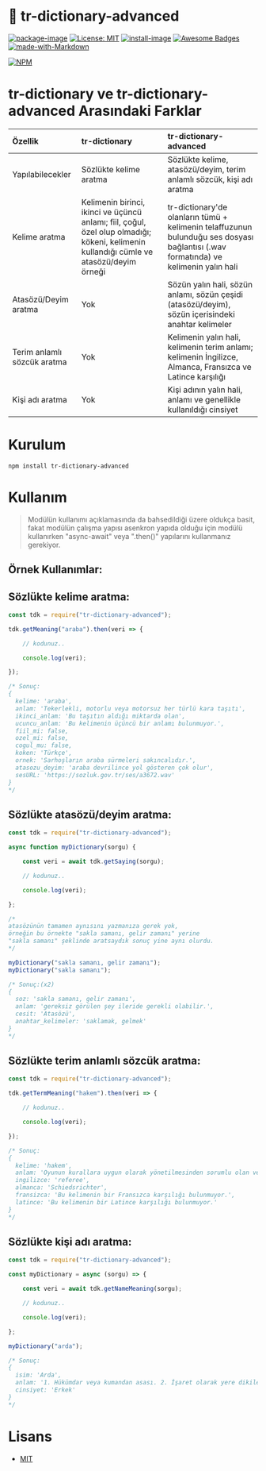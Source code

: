 # 📖 tr-dictionary-advanced

[![package-image]][package-url]  [![License: MIT][license-image]][license-url] [![install-image]][install-url] [![Awesome Badges][badges-image]][badges-url] [![made-with-Markdown][markdown-image]][markdown-url]

[![NPM][npm-image]][npm-url]

# tr-dictionary ve tr-dictionary-advanced Arasındaki Farklar

| Özellik | tr-dictionary | tr-dictionary-advanced |
|:--------|:--------------|:-----------------------|
| Yapılabilecekler | Sözlükte kelime aratma | Sözlükte kelime, atasözü/deyim, terim anlamlı sözcük, kişi adı aratma |
| Kelime aratma | Kelimenin birinci, ikinci ve üçüncü anlamı; fiil, çoğul, özel olup olmadığı; kökeni, kelimenin kullandığı cümle ve atasözü/deyim örneği | tr-dictionary'de olanların tümü + kelimenin telaffuzunun bulunduğu ses dosyası bağlantısı (.wav formatında) ve kelimenin yalın hali |
| Atasözü/Deyim aratma | Yok | Sözün yalın hali, sözün anlamı, sözün çeşidi (atasözü/deyim), sözün içerisindeki anahtar kelimeler |
| Terim anlamlı sözcük aratma | Yok | Kelimenin yalın hali, kelimenin terim anlamı; kelimenin İngilizce, Almanca, Fransızca ve Latince karşılığı |
| Kişi adı aratma | Yok | Kişi adının yalın hali, anlamı ve genellikle kullanıldığı cinsiyet |

# Kurulum
```batch
npm install tr-dictionary-advanced
```
# Kullanım

> Modülün kullanımı açıklamasında da bahsedildiği üzere oldukça basit, fakat modülün çalışma yapısı asenkron yapıda olduğu için modülü kullanırken "async-await" veya ".then()" yapılarını kullanmanız gerekiyor.

## **Örnek Kullanımlar:**

Sözlükte kelime aratma:
---
```js
const tdk = require("tr-dictionary-advanced");

tdk.getMeaning("araba").then(veri => {

    // kodunuz..

    console.log(veri);

});

/* Sonuç:
{
  kelime: 'araba',
  anlam: 'Tekerlekli, motorlu veya motorsuz her türlü kara taşıtı',
  ikinci_anlam: 'Bu taşıtın aldığı miktarda olan',
  ucuncu_anlam: 'Bu kelimenin üçüncü bir anlamı bulunmuyor.',
  fiil_mi: false,
  ozel_mi: false,
  cogul_mu: false,
  koken: 'Türkçe',
  ornek: 'Sarhoşların araba sürmeleri sakıncalıdır.',
  atasozu_deyim: 'araba devrilince yol gösteren çok olur',
  sesURL: 'https://sozluk.gov.tr/ses/a3672.wav'
}
*/
```

Sözlükte atasözü/deyim aratma:
---
```js
const tdk = require("tr-dictionary-advanced");

async function myDictionary(sorgu) {

    const veri = await tdk.getSaying(sorgu);

    // kodunuz..

    console.log(veri);

};

/*
atasözünün tamamen aynısını yazmanıza gerek yok,
örneğin bu örnekte "sakla samanı, gelir zamanı" yerine
"sakla samanı" şeklinde aratsaydık sonuç yine aynı olurdu.
*/ 

myDictionary("sakla samanı, gelir zamanı");
myDictionary("sakla samanı");

/* Sonuç:(x2)
{
  soz: 'sakla samanı, gelir zamanı',
  anlam: 'gereksiz görülen şey ileride gerekli olabilir.',
  cesit: 'Atasözü',
  anahtar_kelimeler: 'saklamak, gelmek'
}
*/
```

Sözlükte terim anlamlı sözcük aratma:
---
```js
const tdk = require("tr-dictionary-advanced");

tdk.getTermMeaning("hakem").then(veri => {

    // kodunuz..

    console.log(veri);

});

/* Sonuç:
{
  kelime: 'hakem',
  anlam: 'Oyunun kurallara uygun olarak yönetilmesinden sorumlu olan ve kararlarına uyulması gereken görevli.',
  ingilizce: 'referee',
  almanca: 'Schiedsrichter',
  fransizca: 'Bu kelimenin bir Fransızca karşılığı bulunmuyor.',
  latince: 'Bu kelimenin bir Latince karşılığı bulunmuyor.'
}
*/
```

Sözlükte kişi adı aratma:
---
```js
const tdk = require("tr-dictionary-advanced");

const myDictionary = async (sorgu) => {

    const veri = await tdk.getNameMeaning(sorgu);

    // kodunuz..

    console.log(veri);

};

myDictionary("arda");

/* Sonuç:
{
  isim: 'Arda',
  anlam: '1. Hükümdar veya kumandan asası. 2. İşaret olarak yere dikilen çubuk. 3. Sonra gelen.4. Meriç ırmağının Edirne yöresindeki önemli bir kolu. 5. Uygur yazılarında geçen çok eski bir Türk adı. ',
  cinsiyet: 'Erkek'
}
*/
```


# Lisans

- [MIT](https://github.com/berkayfazlioglu/tr-dictionary-advanced/blob/master/LICENSE)

[package-url]: http://npmjs.org/package/tr-dictionary-advanced
[package-image]: https://badge.fury.io/js/tr-dictionary-advanced.svg

[install-url]: https://packagephobia.com/result?p=tr-dictionary-advanced
[install-image]: https://packagephobia.com/badge?p=tr-dictionary-advanced

[npm-url]: https://nodei.co/npm/tr-dictionary-advanced/
[npm-image]: https://nodei.co/npm/tr-dictionary-advanced.png?downloads=true&downloadRank=true&stars=false

[license-url]: https://lbesson.mit-license.org/
[license-image]: https://img.shields.io/badge/License-MIT-blue.svg

[badges-url]: https://github.com/Naereen/badges
[badges-image]: https://img.shields.io/badge/badges-awesome-green.svg

[markdown-url]: http://commonmark.org
[markdown-image]: https://img.shields.io/badge/Made%20with-Markdown-1f425f.svg